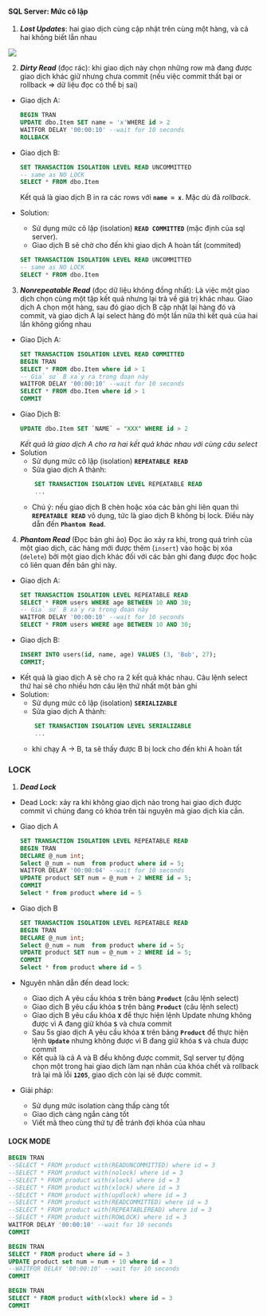 #### SQL Server: Mức cô lập

1. ***Lost Updates***: hai giao dịch cùng cập nhật trên cùng một hàng, và cả hai không biết lẫn nhau

![](https://s3-us-west-1.amazonaws.com/morpheus-staging/system/spud_media/466/original/lostupdate001.png?1424555949)

2. ***Dirty Read*** (đọc rác): khi giao dịch này chọn những row mà đang được giao dịch khác giữ nhưng chưa commit (nếu việc commit thất bại or rollback => dữ liệu đọc có thể bị sai)

+ Giao dịch A:
    ```sql
    BEGIN TRAN
    UPDATE dbo.Item SET name = 'x'WHERE id > 2
    WAITFOR DELAY '00:00:10' --wait for 10 seconds
    ROLLBACK
    ```
+ Giao dịch B:
    ```sql
    SET TRANSACTION ISOLATION LEVEL READ UNCOMMITTED
    -- same as NO LOCK
    SELECT * FROM dbo.Item
    ```
    Kết quả là giao dịch B in ra các rows với **```name = x```**. Mặc dù đã *rollback*.

+ Solution:
    + Sử dụng mức cô lập (isolation) **```READ COMMITTED```** (mặc định của sql server).
    + Giao dịch B sẽ chờ cho đến khi giao dịch A hoàn tất (commited)
    ```sql
    SET TRANSACTION ISOLATION LEVEL READ UNCOMMITTED
    -- same as NO LOCK
    SELECT * FROM dbo.Item
    ```

3. ***Nonrepeatable Read*** (đọc dữ liệu không đồng nhất):
Là việc một giao dịch chọn cùng một tập kết quả nhưng lại trả về giá trị khác nhau.
Giao dịch A chọn một hàng, sau đó giao dịch B cập nhật lại hàng đó và commit, và giao dịch A lại select hàng đó một lần nữa thì kết quả của hai lần không giống nhau

+ Giao Dịch A:
    ```sql
    SET TRANSACTION ISOLATION LEVEL READ COMMITTED
    BEGIN TRAN
    SELECT * FROM dbo.Item where id > 1
    -- Giả sử B xảy ra trong đoạn này
    WAITFOR DELAY '00:00:10' --wait for 10 seconds
    SELECT * FROM dbo.Item where id > 1
    COMMIT
    ```
+ Giao Dịch B:
    ```sql
    UPDATE dbo.Item SET `NAME` = "XXX" WHERE id > 2
    ```
    *Kết quả là giao dịch A cho ra hai kết quả khác nhau với cùng câu select*
+ Solution
    + Sử dụng mức cô lập (isolation) **```REPEATABLE READ```** 
    + Sửa giao dịch A thành:
    ```sql
        SET TRANSACTION ISOLATION LEVEL REPEATABLE READ
        ...
    ```
    + Chú ý: nếu giao dịch B chèn hoặc xóa các bản ghi liên quan thì **```REPEATABLE READ```** vô dụng, tức là giao dịch B không bị lock. Điều này dẫn đến **``Phantom Read``**.
4. ***Phantom Read*** (Đọc bản ghi ảo)
Đọc ảo xảy ra khi, trong quá trình của một giao dịch, các hàng mới được thêm (```insert```) vào hoặc bị xóa (```delete```) bởi một giao dịch khác đối với các bản ghi đang được đọc hoặc có liên quan đến bản ghi này.

+ Giao dịch A:
    ```sql
    SET TRANSACTION ISOLATION LEVEL REPEATABLE READ
    SELECT * FROM users WHERE age BETWEEN 10 AND 30;
    -- Giả sử B xảy ra trong đoạn này
    WAITFOR DELAY '00:00:10' --wait for 10 seconds
    SELECT * FROM users WHERE age BETWEEN 10 AND 30;
    ```
+ Giao dịch B:
    ```sql
    INSERT INTO users(id, name, age) VALUES (3, 'Bob', 27);
    COMMIT;
    ```
+ Kết quả là giao dịch A sẽ cho ra 2 kết quả khác nhau. Câu lệnh select thứ hai sẽ cho nhiều hơn câu lện thứ nhất một bản ghi
+ Solution:
    + Sử dụng mức cô lập (isolation) **```SERIALIZABLE```** 
    + Sửa giao dịch A thành:
    ```sql
        SET TRANSACTION ISOLATION LEVEL SERIALIZABLE
        ...
    ``` 
    + khi chạy A -> B, ta sẽ thấy được B bị lock cho đến khi A hoàn tất
    
### LOCK

1. ***Dead Lock***
+ Dead Lock: xảy ra khi không giao dịch nào trong hai giao dịch được commit vì chúng đang có khóa trên tài nguyên mà giao dịch kia cần.

+ Giao dịch A
    ```sql
    SET TRANSACTION ISOLATION LEVEL REPEATABLE READ
    BEGIN TRAN
    DECLARE @_num int;
    Select @_num = num  from product where id = 5;
    WAITFOR DELAY '00:00:04' --wait for 10 seconds
    UPDATE product SET num = @_num + 2 WHERE id = 5;
    COMMIT
    Select * from product where id = 5
    ```
+ Giao dịch B
    ```sql
    SET TRANSACTION ISOLATION LEVEL REPEATABLE READ
    BEGIN TRAN
    DECLARE @_num int;
    Select @_num = num  from product where id = 5;
    UPDATE product SET num = @_num + 2 WHERE id = 5;
    COMMIT
    Select * from product where id = 5
    ```
+ Nguyên nhân dẫn đến dead lock:
  + Giao dịch A yêu cầu khóa **```S```** trên bảng **```Product```** (câu lệnh select)
  + Giao dịch B yêu cầu khóa **```S```** trên bảng **```Product```** (câu lệnh select)
  + Giao dịch B yêu cầu khóa **```X```** để thực hiện lệnh Update nhưng không được vì A đang giữ khóa **```S```** và chưa commit
  + Sau 5s giao dịch A yêu cầu khóa **```X```** trên bảng **```Product```** để thực hiện lệnh **```Update```** nhưng không được vì B đang giữ khóa **```S```** và chưa được commit
  + Kết quả là cả A và B đều không được commit, Sql server tự động chọn một trong hai giao dịch làm nạn nhân của khóa chết và rollback trả lại mã lỗi **```1205```**, giao dịch còn lại sẽ được commit.
+ Giải pháp:
  + Sử dụng mức isolation càng thấp càng tốt
  + Giao dịch càng ngắn càng tốt
  + Viết mã theo cùng thứ tự đễ tránh đợi khóa của nhau

#### LOCK MODE

```sql
BEGIN TRAN
--SELECT * FROM product with(READUNCOMMITTED) where id = 3
--SELECT * FROM product with(nolock) where id = 3
--SELECT * FROM product with(xlock) where id = 3
--SELECT * FROM product with(xlock) where id = 3
--SELECT * FROM product with(updlock) where id = 3
--SELECT * FROM product with(READCOMMITTED) where id = 3
--SELECT * FROM product with(REPEATABLEREAD) where id = 3
--SELECT * FROM product with(ROWLOCK) where id = 3
WAITFOR DELAY '00:00:10' --wait for 10 seconds
COMMIT    
```

```sql
BEGIN TRAN
SELECT * FROM product where id = 3
UPDATE product set num = num + 10 where id = 3
--WAITFOR DELAY '00:00:10' --wait for 10 seconds
COMMIT
```

```sql
BEGIN TRAN
SELECT * FROM product with(xlock) where id = 3
COMMIT
```